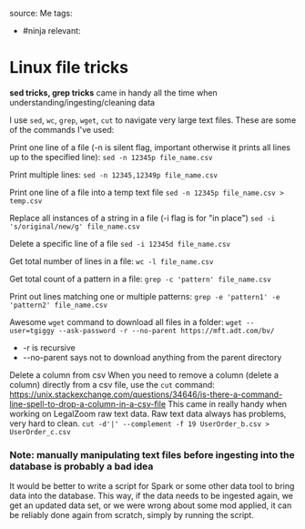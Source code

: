 source: Me
tags:
- #ninja
relevant:

# Linux file tricks

**sed tricks, grep tricks** came in handy all the time when understanding/ingesting/cleaning data

I use `sed`, `wc`, `grep`, `wget`, `cut` to navigate very large text files. These are some of the commands I've used:

Print one line of a file (-n is silent flag, important otherwise it prints all lines up to the specified line):
`sed -n 12345p file_name.csv`

Print multiple lines:
`sed -n 12345,12349p file_name.csv`

Print one line of a file into a temp text file
`sed -n 12345p file_name.csv > temp.csv`

Replace all instances of a string in a file (-i flag is for "in place")
`sed -i 's/original/new/g' file_name.csv`

Delete a specific line of a file
`sed -i 12345d file_name.csv`

Get total number of lines in a file:
`wc -l file_name.csv`

Get total count of a pattern in a file:
`grep -c 'pattern' file_name.csv`

Print out lines matching one or multiple patterns:
`grep -e 'pattern1' -e 'pattern2' file_name.csv`

Awesome `wget` command to download all files in a folder:
`wget --user=tgiggy --ask-password -r --no-parent https://mft.adt.com/bv/`
  * -r is recursive
  * --no-parent says not to download anything from the parent directory

Delete a column from csv
When you need to remove a column (delete a column) directly from a csv file, use the `cut` command:
https://unix.stackexchange.com/questions/34646/is-there-a-command-line-spell-to-drop-a-column-in-a-csv-file
This came in really handy when working on LegalZoom raw text data. Raw text data always has problems, very hard to clean.
`cut -d'|' --complement -f 19 UserOrder_b.csv > UserOrder_c.csv`

### Note: manually manipulating text files before ingesting into the database is probably a bad idea
It would be better to write a script for Spark or some other data tool to bring data into the database. This way, if the data needs to be ingested again, we get an updated data set, or we were wrong about some mod applied, it can be reliably done again from scratch, simply by running the script.
